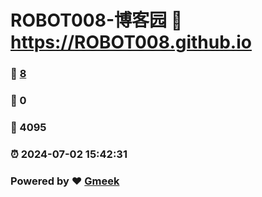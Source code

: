 # ROBOT008-博客园 :link: https://ROBOT008.github.io 
### :page_facing_up: [8](https://ROBOT008.github.io/tag.html) 
### :speech_balloon: 0 
### :hibiscus: 4095 
### :alarm_clock: 2024-07-02 15:42:31 
### Powered by :heart: [Gmeek](https://github.com/Meekdai/Gmeek)

